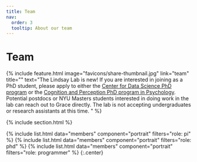```yaml
---
title: Team
nav:
  order: 3
  tooltip: About our team
---
```


# <i class="fas fa-users"></i>Team

{%
  include feature.html
  image="favicons/share-thumbnail.jpg"
  link="team"
  title=""
  text="The Lindsay Lab is new! If you are interested in joining as a PhD student, please apply to either the [Center for Data Science PhD program](https://cds.nyu.edu/phd-admissions-req/) or the [Cognition and Perception PhD program in Psychology](https://as.nyu.edu/psychology/graduate/phd-cognition-perception.html). Potential postdocs or NYU Masters students interested in doing work in the lab can reach out to Grace directly. The lab is not accepting undergraduates or research assistants at this time. "
%}

{% include section.html %}

{%
  include list.html
  data="members"
  component="portrait"
  filters="role: pi"
%}
{%
  include list.html
  data="members"
  component="portrait"
  filters="role: phd"
%}
{%
  include list.html
  data="members"
  component="portrait"
  filters="role: programmer"
%}
{:.center}

<!--{% include section.html background="images/banner.jpg" dark=true%}

Lorem ipsum dolor sit amet, consectetur adipiscing elit, sed do eiusmod tempor incididunt ut labore et dolore magna aliqua.
Ut enim ad minim veniam, quis nostrud exercitation ullamco laboris nisi ut aliquip ex ea commodo consequat.

{%
  include link.html
  icon="fas fa-hands-helping"
  text="Join the Team"
  link="join"
  style="button"
%}
{:.center}

{% include section.html %}


## Funding

Our work is made possible by funding from several organizations.
{:.center}

{%
  include gallery.html
  style="square"

  image1="images/photo.jpg"
  link1="https://nasa.gov/"
  tooltip1="Cool Foundation"

  image2="images/photo.jpg"
  link2="https://nasa.gov/"
  tooltip2="Cool Institute"

  image3="images/photo.jpg"
  link3="https://nasa.gov/"
  tooltip3="Cool Initiative"

  image4="images/photo.jpg"
  link4="https://nasa.gov/"
  tooltip4="Cool Foundation"

  image5="images/photo.jpg"
  link5="https://nasa.gov/"
  tooltip5="Cool Institute"

  image6="images/photo.jpg"
  link6="https://nasa.gov/"
  tooltip6="Cool Initiative"
%}
-->
